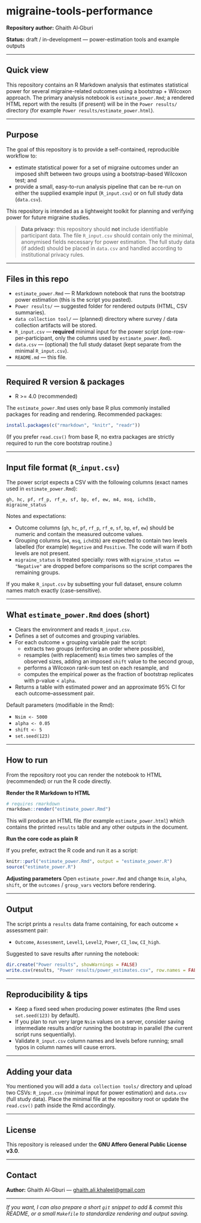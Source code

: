 # migraine-tools-performance

**Repository author:** Ghaith Al‑Gburi

**Status:** draft / in-development — power-estimation tools and example outputs

---

## Quick view
This repository contains an R Markdown analysis that estimates statistical power for several migraine-related outcomes using a bootstrap + Wilcoxon approach. The primary analysis notebook is `estimate_power.Rmd`; a rendered HTML report with the results (if present) will be in the `Power results/` directory (for example `Power results/estimate_power.html`).

---

## Purpose
The goal of this repository is to provide a self-contained, reproducible workflow to:

- estimate statistical power for a set of migraine outcomes under an imposed shift between two groups using a bootstrap-based Wilcoxon test; and
- provide a small, easy-to-run analysis pipeline that can be re-run on either the supplied example input (`R_input.csv`) or on full study data (`data.csv`).

This repository is intended as a lightweight toolkit for planning and verifying power for future migraine studies.

> **Data privacy:** this repository should **not** include identifiable participant data. The file `R_input.csv` should contain only the minimal, anonymised fields necessary for power estimation. The full study data (if added) should be placed in `data.csv` and handled according to institutional privacy rules.

---

## Files in this repo
- `estimate_power.Rmd` — R Markdown notebook that runs the bootstrap power estimation (this is the script you pasted).
- `Power results/` — suggested folder for rendered outputs (HTML, CSV summaries).
- `data collection tool/` — (planned) directory where survey / data collection artifacts will be stored.
- `R_input.csv` — **required** minimal input for the power script (one-row-per-participant, only the columns used by `estimate_power.Rmd`).
- `data.csv` — (optional) the full study dataset (kept separate from the minimal `R_input.csv`).
- `README.md` — this file.

---

## Required R version & packages
- R >= 4.0 (recommended)

The `estimate_power.Rmd` uses only base R plus commonly installed packages for reading and rendering. Recommended packages:

```r
install.packages(c("rmarkdown", "knitr", "readr"))
```

(If you prefer `read.csv()` from base R, no extra packages are strictly required to run the core bootstrap routine.)

---

## Input file format (`R_input.csv`)
The power script expects a CSV with the following columns (exact names used in `estimate_power.Rmd`):

```
gh, hc, pf, rf_p, rf_e, sf, bp, ef, ew, m4, msq, ichd3b, migraine_status
```

Notes and expectations:
- Outcome columns (`gh`, `hc`, `pf`, `rf_p`, `rf_e`, `sf`, `bp`, `ef`, `ew`) should be numeric and contain the measured outcome values.
- Grouping columns (`m4`, `msq`, `ichd3b`) are expected to contain two levels labelled (for example) `Negative` and `Positive`. The code will warn if both levels are not present.
- `migraine_status` is treated specially: rows with `migraine_status == "Negative"` are dropped before comparisons so the script compares the remaining groups.

If you make `R_input.csv` by subsetting your full dataset, ensure column names match exactly (case-sensitive).

---

## What `estimate_power.Rmd` does (short)
- Clears the environment and reads `R_input.csv`.
- Defines a set of outcomes and grouping variables.
- For each outcome × grouping variable pair the script:
  - extracts two groups (enforcing an order where possible),
  - resamples (with replacement) `Nsim` times two samples of the observed sizes, adding an imposed `shift` value to the second group,
  - performs a Wilcoxon rank-sum test on each resample, and
  - computes the empirical power as the fraction of bootstrap replicates with p-value < `alpha`.
- Returns a table with estimated power and an approximate 95% CI for each outcome–assessment pair.

Default parameters (modifiable in the Rmd):
- `Nsim <- 5000`
- `alpha <- 0.05`
- `shift <- 5`
- `set.seed(123)`

---

## How to run
From the repository root you can render the notebook to HTML (recommended) or run the R code directly.

**Render the R Markdown to HTML**

```r
# requires rmarkdown
rmarkdown::render("estimate_power.Rmd")
```

This will produce an HTML file (for example `estimate_power.html`) which contains the printed `results` table and any other outputs in the document.

**Run the core code as plain R**

If you prefer, extract the R code and run it as a script:

```r
knitr::purl("estimate_power.Rmd", output = "estimate_power.R")
source("estimate_power.R")
```

**Adjusting parameters**
Open `estimate_power.Rmd` and change `Nsim`, `alpha`, `shift`, or the `outcomes` / `group_vars` vectors before rendering.

---

## Output
The script prints a `results` data frame containing, for each outcome × assessment pair:
- `Outcome`, `Assessment`, `Level1`, `Level2`, `Power`, `CI_low`, `CI_high`.

Suggested to save results after running the notebook:

```r
dir.create("Power results", showWarnings = FALSE)
write.csv(results, "Power results/power_estimates.csv", row.names = FALSE)
```

---

## Reproducibility & tips
- Keep a fixed seed when producing power estimates (the Rmd uses `set.seed(123)` by default).
- If you plan to run very large `Nsim` values on a server, consider saving intermediate results and/or running the bootstrap in parallel (the current script runs sequentially).
- Validate `R_input.csv` column names and levels before running; small typos in column names will cause errors.

---

## Adding your data
You mentioned you will add a `data collection tools/` directory and upload two CSVs: `R_input.csv` (minimal input for power estimation) and `data.csv` (full study data). Place the minimal file at the repository root or update the `read.csv()` path inside the Rmd accordingly.

---

## License
This repository is released under the **GNU Affero General Public License v3.0**.

---

## Contact
**Author:** Ghaith Al‑Gburi — ghaith.ali.khaleel@gmail.com

---

*If you want, I can also prepare a short `git` snippet to add & commit this README, or a small `Makefile` to standardize rendering and output saving.*

